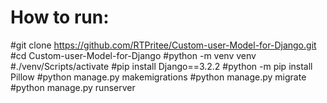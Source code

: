# How to run:
#git clone https://github.com/RTPritee/Custom-user-Model-for-Django.git
#cd Custom-user-Model-for-Django
#python -m venv venv
#./venv/Scripts/activate
#pip install Django==3.2.2
#python -m pip install Pillow
#python manage.py makemigrations
#python manage.py migrate
#python manage.py runserver
